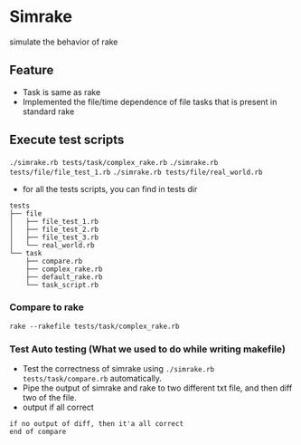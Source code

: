 # Simrake
simulate the behavior of rake

## Feature
- Task is same as rake
- Implemented the file/time dependence of file tasks that is present in standard rake

## Execute test scripts
`./simrake.rb tests/task/complex_rake.rb`
`./simrake.rb tests/file/file_test_1.rb`
`./simrake.rb tests/file/real_world.rb`
- for all the tests scripts, you can find in tests dir
```
tests
├── file
│   ├── file_test_1.rb
│   ├── file_test_2.rb
│   ├── file_test_3.rb
│   └── real_world.rb
└── task
    ├── compare.rb
    ├── complex_rake.rb
    ├── default_rake.rb
    └── task_script.rb
```

### Compare to rake
`rake --rakefile tests/task/complex_rake.rb`

### Test Auto testing (What we used to do while writing makefile)
- Test the correctness of simrake using `./simrake.rb tests/task/compare.rb` automatically.
- Pipe the output of simrake and rake to two different txt file, and then diff two of the file.
- output if all correct
```
if no output of diff, then it'a all correct
end of compare
```
